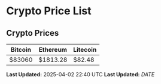 # Crypto Price List

## Crypto Prices
| Bitcoin | Ethereum | Litecoin |
| ------- | -------- | -------- |
| $83060 | $1813.28 | $82.48 |
**Last Updated:** 2025-04-02 22:40 UTC
**Last Updated:** $DATE$
